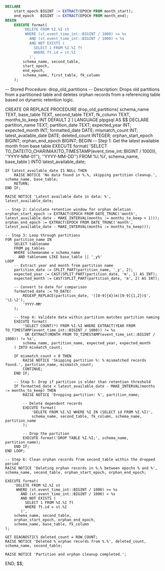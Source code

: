 ```sql
DECLARE
    start_epoch BIGINT := EXTRACT(EPOCH FROM month_start);
    end_epoch   BIGINT := EXTRACT(EPOCH FROM month_end);
BEGIN
    EXECUTE format(
        'DELETE FROM %I.%I st
         WHERE (st.event_time_int::BIGINT / 1000) >= %s
           AND (st.event_time_int::BIGINT / 1000) < %s
           AND NOT EXISTS (
             SELECT 1 FROM %I.%I ft
             WHERE ft.id = st.%I
           )',
        schema_name, second_table,
        start_epoch,
        end_epoch,
        schema_name, first_table, fk_column
    );

```
-- Stored Procedure: drop_old_partitions
-- Description: Drops old partitions from a partitioned table and deletes orphan records from a referencing table based on dynamic retention logic.

CREATE OR REPLACE PROCEDURE drop_old_partitions(
    schema_name TEXT,
    base_table TEXT,
    second_table TEXT,
    fk_column TEXT,
    months_to_keep INT DEFAULT 2
)
LANGUAGE plpgsql
AS $$
DECLARE
    partition_name TEXT;
    partition_date TEXT;
    expected_year INT;
    expected_month INT;
    formatted_date DATE;
    mismatch_count INT;
    latest_available_date DATE;
    deleted_count INTEGER;
    orphan_start_epoch BIGINT;
    orphan_end_epoch BIGINT;
BEGIN
    -- Step 1: Get the latest available month from base table
    EXECUTE format(
        'SELECT TO_DATE(TO_CHAR(MAX(TO_TIMESTAMP(event_time_int::BIGINT / 1000)), ''YYYY-MM-01''), ''YYYY-MM-DD'') 
         FROM %I.%I',
        schema_name, base_table
    ) INTO latest_available_date;

    IF latest_available_date IS NULL THEN
        RAISE NOTICE 'No data found in %.%, skipping partition cleanup.', schema_name, base_table;
        RETURN;
    END IF;

    RAISE NOTICE 'Latest available date in data: %', latest_available_date;

    -- Step 2: Calculate retention window for orphan deletion
    orphan_start_epoch := EXTRACT(EPOCH FROM DATE_TRUNC('month', latest_available_date - MAKE_INTERVAL(months := months_to_keep + 1)));
    orphan_end_epoch := EXTRACT(EPOCH FROM DATE_TRUNC('month', latest_available_date - MAKE_INTERVAL(months := months_to_keep)));

    -- Step 3: Loop through partitions
    FOR partition_name IN
        SELECT tablename
        FROM pg_tables
        WHERE schemaname = schema_name
          AND tablename LIKE base_table || '_y%'
    LOOP
        -- Extract year and month from partition name
        partition_date := SPLIT_PART(partition_name, '_y', 2);
        expected_year := CAST(SPLIT_PART(partition_date, 'm', 1) AS INT);
        expected_month := CAST(SPLIT_PART(partition_date, 'm', 2) AS INT);

        -- Convert to date for comparison
        formatted_date := TO_DATE(
            REGEXP_REPLACE(partition_date, '([0-9]{4})m([0-9]{1,2})$', '\1-\2'),
            'YYYY-MM'
        );

        -- Step 4: Validate data within partition matches partition naming
        EXECUTE format(
            'SELECT COUNT(*) FROM %I.%I WHERE EXTRACT(YEAR FROM TO_TIMESTAMP(event_time_int::BIGINT / 1000)) != %s 
             OR EXTRACT(MONTH FROM TO_TIMESTAMP(event_time_int::BIGINT / 1000)) != %s',
            schema_name, partition_name, expected_year, expected_month
        ) INTO mismatch_count;

        IF mismatch_count > 0 THEN
            RAISE NOTICE 'Skipping partition %: % mismatched records found.', partition_name, mismatch_count;
            CONTINUE;
        END IF;

        -- Step 5: Drop if partition is older than retention threshold
        IF formatted_date < latest_available_date - MAKE_INTERVAL(months := months_to_keep) THEN
            RAISE NOTICE 'Dropping partition: %', partition_name;

            -- Delete dependent records
            EXECUTE format(
                'DELETE FROM %I.%I WHERE %I IN (SELECT id FROM %I.%I)',
                schema_name, second_table, fk_column, schema_name, partition_name
            );

            -- Drop the partition
            EXECUTE format('DROP TABLE %I.%I;', schema_name, partition_name);
        END IF;
    END LOOP;

    -- Step 6: Clean orphan records from second_table within the dropped period
    RAISE NOTICE 'Deleting orphan records in %.% between epochs % and %', schema_name, second_table, orphan_start_epoch, orphan_end_epoch;

    EXECUTE format(
        'DELETE FROM %I.%I st
         WHERE (st.event_time_int::BIGINT / 1000) >= %s
           AND (st.event_time_int::BIGINT / 1000) < %s
           AND NOT EXISTS (
             SELECT 1 FROM %I.%I ft
             WHERE ft.id = st.%I
           )',
        schema_name, second_table,
        orphan_start_epoch, orphan_end_epoch,
        schema_name, base_table, fk_column
    );

    GET DIAGNOSTICS deleted_count = ROW_COUNT;
    RAISE NOTICE 'Deleted % orphan records from %.%', deleted_count, schema_name, second_table;

    RAISE NOTICE 'Partition and orphan cleanup completed.';
END;
$$;


```sql

```
```sql

```
```sql

```
```sql

```
```sql

```
```sql

```

